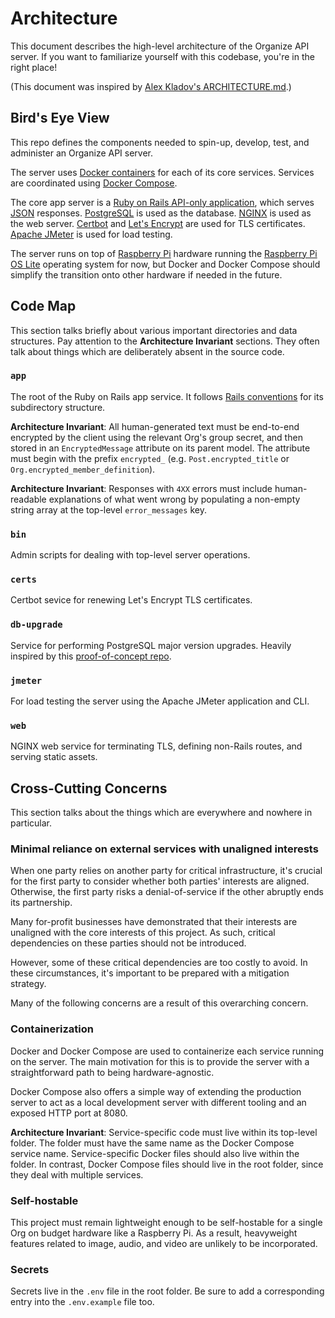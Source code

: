 # Architecture
This document describes the high-level architecture of the Organize API server. If you want to familiarize yourself with this codebase, you're in the right place!

(This document was inspired by [Alex Kladov's ARCHITECTURE.md](https://matklad.github.io/2021/02/06/ARCHITECTURE.md.html).)

## Bird's Eye View

This repo defines the components needed to spin-up, develop, test, and administer an Organize API server.

The server uses [Docker containers](https://www.docker.com/resources/what-container/) for each of its core services. Services are coordinated using [Docker Compose](https://docs.docker.com/compose/).

The core app server is a [Ruby on Rails API-only application](https://guides.rubyonrails.org/api_app.html), which serves [JSON](https://developer.mozilla.org/en-US/docs/Learn/JavaScript/Objects/JSON) responses. [PostgreSQL](https://www.postgresql.org/) is used as the database. [NGINX](https://nginx.org/en/docs/) is used as the web server. [Certbot](https://certbot.eff.org/) and [Let's Encrypt](https://letsencrypt.org/) are used for TLS certificates. [Apache JMeter](https://jmeter.apache.org/) is used for load testing.

The server runs on top of [Raspberry Pi](https://www.raspberrypi.com/) hardware running the [Raspberry Pi OS Lite](https://www.raspberrypi.com/software/) operating system for now, but Docker and Docker Compose should simplify the transition onto other hardware if needed in the future.

## Code Map

This section talks briefly about various important directories and data structures. Pay attention to the **Architecture Invariant** sections. They often talk about things which are deliberately absent in the source code.

### `app`

The root of the Ruby on Rails app service. It follows [Rails conventions](https://github.com/jwipeout/rails-directory-structure-guide) for its subdirectory structure.

**Architecture Invariant**: All human-generated text must be end-to-end encrypted by the client using the relevant Org's group secret, and then stored in an `EncryptedMessage` attribute on its parent model. The attribute must begin with the prefix `encrypted_` (e.g. `Post.encrypted_title` or `Org.encrypted_member_definition`).

**Architecture Invariant**: Responses with `4XX` errors must include human-readable explanations of what went wrong by populating a non-empty string array at the top-level `error_messages` key. 

### `bin`

Admin scripts for dealing with top-level server operations.

### `certs`

Certbot sevice for renewing Let's Encrypt TLS certificates.

### `db-upgrade`

Service for performing PostgreSQL major version upgrades. Heavily inspired by this [proof-of-concept repo](https://github.com/tianon/docker-postgres-upgrade).

### `jmeter`

For load testing the server using the Apache JMeter application and CLI.

### `web`

NGINX web service for terminating TLS, defining non-Rails routes, and serving static assets.

## Cross-Cutting Concerns

This section talks about the things which are everywhere and nowhere in particular.

### Minimal reliance on external services with unaligned interests

When one party relies on another party for critical infrastructure, it's crucial for the first party to consider whether both parties' interests are aligned. Otherwise, the first party risks a denial-of-service if the other abruptly ends its partnership.

Many for-profit businesses have demonstrated that their interests are unaligned with the core interests of this project. As such, critical dependencies on these parties should not be introduced. 

However, some of these critical dependencies are too costly to avoid. In these circumstances, it's important to be prepared with a mitigation strategy.

Many of the following concerns are a result of this overarching concern.

### Containerization

Docker and Docker Compose are used to containerize each service running on the server. The main motivation for this is to provide the server with a straightforward path to being hardware-agnostic.

Docker Compose also offers a simple way of extending the production server to act as a local development server with different tooling and an exposed HTTP port at 8080.

**Architecture Invariant**: Service-specific code must live within its top-level folder. The folder  must have the same name as the Docker Compose service name. Service-specific Docker files should also live within the folder. In contrast, Docker Compose files should live in the root folder, since they deal with multiple services.

### Self-hostable

This project must remain lightweight enough to be self-hostable for a single Org on budget hardware like a Raspberry Pi. As a result, heavyweight features related to image, audio, and video are unlikely to be incorporated.

### Secrets

Secrets live in the `.env` file in the root folder. Be sure to add a corresponding entry into the `.env.example` file too.
